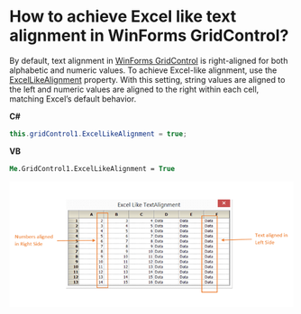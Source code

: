 # How to achieve Excel like text alignment in WinForms GridControl?

By default, text alignment in [WinForms GridControl](https://www.syncfusion.com/winforms-ui-controls/grid-control) is right-aligned for both alphabetic and numeric values. To achieve Excel-like alignment, use the [ExcelLikeAlignment](https://help.syncfusion.com/cr/windowsforms/Syncfusion.Windows.Forms.Grid.GridControlBase.html#Syncfusion_Windows_Forms_Grid_GridControlBase_ExcelLikeAlignment) property. With this setting, string values are aligned to the left and numeric values are aligned to the right within each cell, matching Excel’s default behavior.


**C#**

```csharp
this.gridControl1.ExcelLikeAlignment = true;
```

**VB**

```vb
Me.GridControl1.ExcelLikeAlignment = True
```

![Showing text alignment in GridControl](ExcelLikeTextAlignment.png)